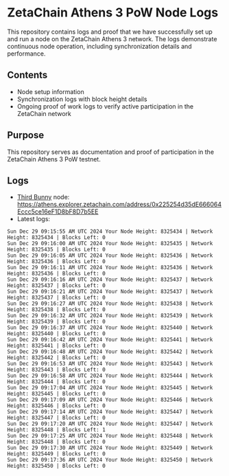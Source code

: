 # ZetaChain Athens 3 PoW Node Logs
This repository contains logs and proof that we have successfully set up and run a node on the ZetaChain Athens 3 network. The logs demonstrate continuous node operation, including synchronization details and performance.

## Contents
- Node setup information
- Synchronization logs with block height details
- Ongoing proof of work logs to verify active participation in the ZetaChain network

## Purpose
This repository serves as documentation and proof of participation in the ZetaChain Athens 3 PoW testnet.

## Logs

- [Third Bunny](https://thirdbunny.xyz/) node: https://athens.explorer.zetachain.com/address/0x225254d35dE666064Eccc5ce16eF1D8bF8D7b5EE
- Latest logs:
```
Sun Dec 29 09:15:55 AM UTC 2024 Your Node Height: 8325434 | Network Height: 8325434 | Blocks Left: 0
Sun Dec 29 09:16:00 AM UTC 2024 Your Node Height: 8325435 | Network Height: 8325435 | Blocks Left: 0
Sun Dec 29 09:16:05 AM UTC 2024 Your Node Height: 8325436 | Network Height: 8325436 | Blocks Left: 0
Sun Dec 29 09:16:11 AM UTC 2024 Your Node Height: 8325436 | Network Height: 8325436 | Blocks Left: 0
Sun Dec 29 09:16:16 AM UTC 2024 Your Node Height: 8325437 | Network Height: 8325437 | Blocks Left: 0
Sun Dec 29 09:16:21 AM UTC 2024 Your Node Height: 8325437 | Network Height: 8325437 | Blocks Left: 0
Sun Dec 29 09:16:27 AM UTC 2024 Your Node Height: 8325438 | Network Height: 8325438 | Blocks Left: 0
Sun Dec 29 09:16:32 AM UTC 2024 Your Node Height: 8325439 | Network Height: 8325439 | Blocks Left: 0
Sun Dec 29 09:16:37 AM UTC 2024 Your Node Height: 8325440 | Network Height: 8325440 | Blocks Left: 0
Sun Dec 29 09:16:42 AM UTC 2024 Your Node Height: 8325441 | Network Height: 8325441 | Blocks Left: 0
Sun Dec 29 09:16:48 AM UTC 2024 Your Node Height: 8325442 | Network Height: 8325442 | Blocks Left: 0
Sun Dec 29 09:16:53 AM UTC 2024 Your Node Height: 8325443 | Network Height: 8325443 | Blocks Left: 0
Sun Dec 29 09:16:58 AM UTC 2024 Your Node Height: 8325444 | Network Height: 8325444 | Blocks Left: 0
Sun Dec 29 09:17:04 AM UTC 2024 Your Node Height: 8325445 | Network Height: 8325445 | Blocks Left: 0
Sun Dec 29 09:17:09 AM UTC 2024 Your Node Height: 8325446 | Network Height: 8325446 | Blocks Left: 0
Sun Dec 29 09:17:14 AM UTC 2024 Your Node Height: 8325447 | Network Height: 8325447 | Blocks Left: 0
Sun Dec 29 09:17:20 AM UTC 2024 Your Node Height: 8325447 | Network Height: 8325448 | Blocks Left: 1
Sun Dec 29 09:17:25 AM UTC 2024 Your Node Height: 8325448 | Network Height: 8325448 | Blocks Left: 0
Sun Dec 29 09:17:30 AM UTC 2024 Your Node Height: 8325449 | Network Height: 8325449 | Blocks Left: 0
Sun Dec 29 09:17:36 AM UTC 2024 Your Node Height: 8325450 | Network Height: 8325450 | Blocks Left: 0
```
